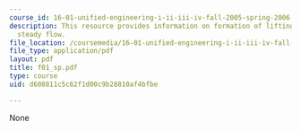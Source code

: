 ```yaml
---
course_id: 16-01-unified-engineering-i-ii-iii-iv-fall-2005-spring-2006
description: This resource provides information on formation of lifting flow and established
  steady flow.
file_location: /coursemedia/16-01-unified-engineering-i-ii-iii-iv-fall-2005-spring-2006/d608811c5c62f1d00c9b28810af4bfbe_f01_sp.pdf
file_type: application/pdf
layout: pdf
title: f01_sp.pdf
type: course
uid: d608811c5c62f1d00c9b28810af4bfbe

---
```

None
